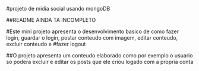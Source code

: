 #projeto de midia social usando mongoDB

##README AINDA TA INCOMPLETO

#Este mini projeto apresenta o desenvolvimento basico de como fazer login, guardar o login, postar conteudo com imagem, editar conteudo, excluir conteudo e
#fazer logout

##O projeto apresenta um conteudo elaborado como por exemplo o usuario so podera excluir e editar os posts que ele criou logado com a propria conta 
